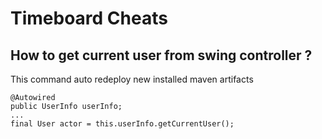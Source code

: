 # Timeboard Cheats

    
## How to get current user from swing controller ?

This command auto redeploy new installed maven artifacts 
    
    @Autowired
    public UserInfo userInfo;
    ...
    final User actor = this.userInfo.getCurrentUser();
